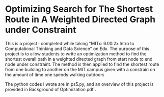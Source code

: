 # Optimizing Search for The Shortest Route in A Weighted Directed Graph under Constraint

This is a project I completed while taking "MITx: 6.00.2x Intro to Computational Thinking and Data Science" on Edx. The purpose of this project is to allow students to write an optimization method to find the shortest overall path in a weighted directed graph from start node to end node under constraint. The method is then applied to find the shortest route from one building to another on the MIT campus given with a constrain on the amount of time one spends walking outdoors

The python codes I wrote are in ps5.py, and an overview of this project is provided in Background of Optimization.pdf .